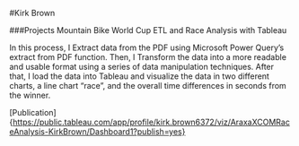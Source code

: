 #Kirk Brown

###Projects
Mountain Bike World Cup ETL and Race Analysis with Tableau

In this process, I Extract data from the PDF using Microsoft Power Query’s extract from PDF function. Then, I Transform the data into a more readable and usable format using a series of data manipulation techniques. After that, I load the data into Tableau and visualize the data in two different charts, a line chart “race”, and the overall time differences in seconds from the winner.

[Publication]{https://public.tableau.com/app/profile/kirk.brown6372/viz/AraxaXCOMRaceAnalysis-KirkBrown/Dashboard1?publish=yes}
